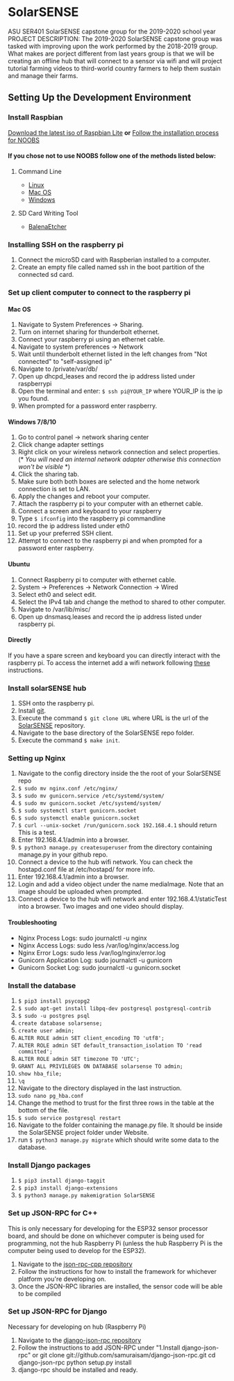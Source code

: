 # SolarSENSE
ASU SER401 SolarSENSE capstone group for the 2019-2020 school year
PROJECT DESCRIPTION: The 2019-2020 SolarSENSE capstone group was tasked with improving upon the work performed by the 2018-2019 group. What makes are porject different from last years group is that we will be creating an offline hub that will connect to a sensor via wifi and will project tutorial farming videos to third-world country farmers to help them sustain and manage their farms.
## Setting Up the Development Environment

### Install Raspbian
[Download the latest iso of Raspbian Lite](https://www.raspberrypi.org/downloads/raspbian/)
**or**
[Follow the installation process for NOOBS](https://www.raspberrypi.org/downloads/noobs/)

#### If you chose not to use NOOBS follow one of the methods listed below:
1. Command Line
    - [Linux](https://www.raspberrypi.org/documentation/installation/installing-images/linux.md)
    - [Mac OS](https://www.raspberrypi.org/documentation/installation/installing-images/mac.md)
    - [Windows](https://www.raspberrypi.org/documentation/installation/installing-images/windows.md)

2. SD Card Writing Tool
    - [BalenaEtcher](https://www.balena.io/etcher/)

### Installing SSH on the raspberry pi
1. Connect the microSD card with Raspberian installed to a computer.
2. Create an empty file called named ssh in the boot partition of the connected sd card.

### Set up client computer to connect to the raspberry pi
#### Mac OS
1. Navigate to System Preferences -> Sharing.
2. Turn on internet sharing for thunderbolt ethernet.
3. Connect your raspberry pi using an ethernet cable.
4. Navigate to system preferences -> Network
5. Wait until thunderbolt ethernet listed in the left changes from "Not connected" to "self-assigned ip"
6. Navigate to /private/var/db/
7. Open up dhcpd_leases and record the ip address listed under raspberrypi
8. Open the terminal and enter:
    `$ ssh pi@YOUR_IP` where YOUR_IP is the ip you found. 
9. When prompted for a password enter raspberry.


#### Windows 7/8/10 
1. Go to control panel -> network sharing center
2. Click change adapter settings
3. Right click on your wireless network connection and select properties. (* *You will need an internal network adapter otherwise this connection won't be visible* *)
4. Click the sharing tab.
5. Make sure both both boxes are selected and the home network connection is set to LAN.
6. Apply the changes and reboot your computer.
7. Attach the raspberry pi to your computer with an ethernet cable.
8. Connect a screen and keyboard to your raspberry
9. Type `$ ifconfig` into the raspberry pi commandline
10. record the ip address listed under eth0
11. Set up your preferred SSH client.
12. Attempt to connect to the raspberry pi and when prompted for a password enter raspberry.

#### Ubuntu
1. Connect Raspberry pi to computer with ethernet cable.
2. System -> Preferences -> Network Connection -> Wired
3. Select eth0 and select edit.
4. Select the IPv4 tab and change the method to shared to other computer.
5. Navigate to /var/lib/misc/
6. Open up dnsmasq.leases and record the ip address listed under raspberry pi.

#### Directly
If you have a spare screen and keyboard you can directly interact with the raspberry pi.
To access the internet add a wifi network following [these](https://www.raspberrypi.org/documentation/configuration/wireless/wireless-cli.md) instructions.

### Install solarSENSE hub
1. SSH onto the raspberry pi.
2. Install [git](https://git-scm.com/downloads).
3. Execute the command `$ git clone URL` where URL is the url of the [SolarSENSE](https://github.com/jeremiah-miller/SolarSENSE/tree/dev-sprint3) repository.
4. Navigate to the base directory of the SolarSENSE repo folder.
5. Execute the command `$ make init`.

### Setting up Nginx
1. Navigate to the config directory inside the the root of your SolarSENSE repo
2. `$ sudo mv nginx.conf /etc/nginx/`
3. `$ sudo mv gunicorn.service /etc/systemd/system/`
4. `$ sudo mv gunicorn.socket /etc/systemd/system/`
5. `$ sudo systemctl start gunicorn.socket`
6. `$ sudo systemctl enable gunicorn.socket`
7. `$ curl --unix-socket /run/gunicorn.sock 192.168.4.1` should return This is a test.
8. Enter 192.168.4.1/admin into a browser.
9. `$ python3 manage.py createsuperuser` from the directory containing manage.py in your github repo.
10. Connect a device to the hub wifi network. You can check the hostapd.conf file at /etc/hostapd/ for more info.
11. Enter 192.168.4.1/admin into a browser.
12. Login and add a video object under the name mediaImage. Note that an image should be uploaded when prompted.
13. Connect a device to the hub wifi network and enter 192.168.4.1/staticTest into a browser. Two images and one video should display.

#### Troubleshooting
* Nginx Process Logs: sudo journalctl -u nginx
* Nginx Access Logs: sudo less /var/log/nginx/access.log
* Nginx Error Logs: sudo less /var/log/nginx/error.log
* Gunicorn Application Log: sudo journalctl -u gunicorn
* Gunicorn Socket Log: sudo journalctl -u gunicorn.socket

### Install the database
1. `$ pip3 install psycopg2`
2. `$ sudo apt-get install libpq-dev postgresql postgresql-contrib`
3. `$ sudo -u postgres psql`
4. `create database solarsense;`
5. `create user admin;`
6. `ALTER ROLE admin SET client_encoding TO 'utf8';`
7. `ALTER ROLE admin SET default_transaction_isolation TO 'read committed';`
8. `ALTER ROLE admin SET timezone TO 'UTC';`
9. `GRANT ALL PRIVILEGES ON DATABASE solarsense TO admin;`
10. `show hba_file;`
11. `\q`
12. Navigate to the directory displayed in the last instruction.
13. `sudo nano pg_hba.conf`
14. Change the method to trust for the first three rows in the table at the bottom of the file.
15. `$ sudo service postgresql restart`
16. Navigate to the folder containing the manage.py file. It should be inside the SolarSENSE project folder under Website.
17. run `$ python3 manage.py migrate` which should write some data to the database.

### Install Django packages
1. `$ pip3 install django-taggit`
2. `$ pip3 install django-extensions`
3. `$ python3 manage.py makemigration SolarSENSE`

### Set up JSON-RPC for C++
This is only necessary for developing for the ESP32 sensor processor board, and should be done on whichever computer is being used for programming, not the hub Raspberry Pi (unless the hub Raspberry Pi is the computer being used to develop for the ESP32).
1. Navigate to the [json-rpc-cpp repository](https://github.com/cinemast/libjson-rpc-cpp#install-the-framework)
2. Follow the instructions for how to install the framework for whichever platform you're developing on.
3. Once the JSON-RPC libraries are installed, the sensor code will be able to be compiled

### Set up JSON-RPC for Django 
Necessary for developing on hub (Raspberry Pi)
1. Navigate to the [django-json-rpc repository](https://github.com/samuraisam/django-json-rpc)
2. Follow the instructions to add JSON-RPC under "1.Install django-json-rpc" or git clone git://github.com/samuraisam/django-json-rpc.git
cd django-json-rpc
python setup.py install
 3. django-rpc should be installed and ready. 
